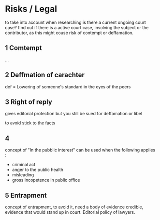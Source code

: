 # Risks / Legal


to take into account when researching
is there a current ongoing court case?
find out if there is a active court case,  involving the subject or the contributor, as this might couse risk of contempt or deffamation.

## 1 Comtempt 
...

## 2 Deffmation of carachter
def = Lowering of someone's standard in the eyes of the peers

## 3 Right of reply
gives editorial protection but you still be sued for deffamation or libel

to avoid stick to the facts

## 4 
concept of "In the pubblic interest" can be used when the following applies :
- criminal act
- anger to the public health 
- misleading 
- gross incopetence in public office

## 5 Entrapment 
concept of entrapment, to avoid it, need a body of evidence credible, evidence that would stand up in court. 
Editorial policy of lawyers.
